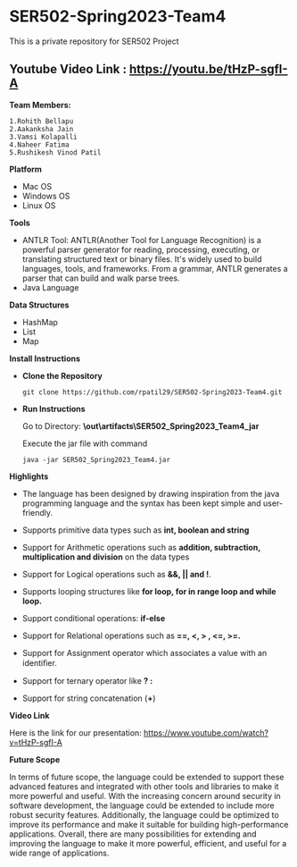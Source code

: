 # SER502-Spring2023-Team4
This is a private repository for SER502 Project

## Youtube Video Link : https://youtu.be/tHzP-sgfI-A

**Team Members:**

    1.Rohith Bellapu
    2.Aakanksha Jain
    3.Vamsi Kolapalli
    4.Naheer Fatima
    5.Rushikesh Vinod Patil
    
**Platform**
- Mac OS
- Windows OS
- Linux OS

**Tools**

- ANTLR Tool: ANTLR(Another Tool for Language Recognition) is a powerful parser generator for reading, processing, executing, or translating structured text or binary files. It's widely used to build languages, tools, and frameworks. From a grammar, ANTLR generates a parser that can build and walk parse trees.
- Java Language

**Data Structures**

- HashMap
- List
- Map

**Install Instructions**

 - **Clone the Repository**

    `git clone https://github.com/rpatil29/SER502-Spring2023-Team4.git`

 - **Run Instructions**
 
    Go to Directory: 
    **\out\artifacts\SER502_Spring2023_Team4_jar**

    Execute the jar file with command

    ```
    java -jar SER502_Spring2023_Team4.jar
    ```

**Highlights**

- The language has been designed by drawing inspiration from the java programming language and the syntax has been kept simple and user-friendly.

- Supports primitive data types such as **int, boolean and string**

- Support for Arithmetic operations such as **addition, subtraction, multiplication and division** on the data types

- Support for Logical operations such as **&&, || and !**.

- Supports looping structures like **for loop, for in range loop and while loop.**

- Support conditional operations: **if-else**

- Support for Relational operations such as **==, <, > , <=, >=.**

- Support for Assignment operator which associates a value with an identiﬁer.

- Support for ternary operator like **? :**

- Support for string concatenation (**+**)


**Video Link**

Here is the link for our presentation: https://www.youtube.com/watch?v=tHzP-sgfI-A

**Future Scope**

In terms of future scope, the language could be extended to support these advanced features and integrated with 
other tools and libraries to make it more powerful and useful.  With the increasing concern around security in software development, the language could be extended to include more robust security features. Additionally, the language could be optimized to improve its performance and make it suitable for building high-performance applications. Overall, there are many possibilities for extending and improving the language to make it more powerful, efficient, and useful for a wide range of applications.
